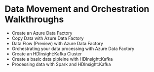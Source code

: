 # Data Movement and Orchestration Walkthroughs

* Create an Azure Data Factory
* Copy Data with Azure Data Factory
* Data Flow (Preview) with Azure Data Factory
* Orchestrating your data processing with Azure Data Factory
* Create an HDInsight:Kafka Cluster
* Create a basic data pipleine with HDInsight:Kafka
* Processing data with Spark and HDInsight:Kafka